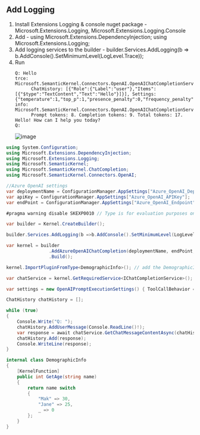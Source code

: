 ﻿## Add Logging
  1. Install Extensions Logging & console nuget package - Microsoft.Extensions.Logging, Microsoft.Extensions.Logging.Console
  1. Add  - using Microsoft.Extensions.DependencyInjection; using Microsoft.Extensions.Logging;
  1. Add logging services to the builder - builder.Services.AddLogging(b => b.AddConsole().SetMinimumLevel(LogLevel.Trace));
  2. Run
      ```console
      Q: Hello
      trce: Microsoft.SemanticKernel.Connectors.OpenAI.OpenAIChatCompletionService[0]
            ChatHistory: [{"Role":{"Label":"user"},"Items":[{"$type":"TextContent","Text":"Hello"}]}], Settings: {"temperature":1,"top_p":1,"presence_penalty":0,"frequency_penalty":0,"max_tokens":null,"stop_sequences":null,"results_per_prompt":1,"seed":null,"response_format":null,"chat_system_prompt":null,"token_selection_biases":null,"ToolCallBehavior":null,"User":null,"logprobs":null,"top_logprobs":null,"model_id":null}
      info: Microsoft.SemanticKernel.Connectors.OpenAI.OpenAIChatCompletionService[0]
            Prompt tokens: 8. Completion tokens: 9. Total tokens: 17.
      Hello! How can I help you today?
      Q:
      ```
      ![image](https://github.com/user-attachments/assets/aa604d7c-5c5e-4cdd-b242-cb7b710b038f)

```csharp
using System.Configuration;
using Microsoft.Extensions.DependencyInjection;
using Microsoft.Extensions.Logging;
using Microsoft.SemanticKernel;
using Microsoft.SemanticKernel.ChatCompletion;
using Microsoft.SemanticKernel.Connectors.OpenAI;

//Azure OpenAI settings
var deploymentName = ConfigurationManager.AppSettings["Azure_OpenAI_DeploymentName"];
var apiKey = ConfigurationManager.AppSettings["Azure_OpenAI_APIKey"];
var endPoint = ConfigurationManager.AppSettings["Azure_OpenAI_Endpoint"];

#pragma warning disable SKEXP0010 // Type is for evaluation purposes only and is subject to change or removal in future updates. Suppress this diagnostic to proceed.

var builder = Kernel.CreateBuilder();

builder.Services.AddLogging(b =>b.AddConsole().SetMinimumLevel(LogLevel.Trace));

var kernel = builder
                .AddAzureOpenAIChatCompletion(deploymentName, endPoint, apiKey) // add the Azure OpenAI chat completion service.
                .Build();

kernel.ImportPluginFromType<DemographicInfo>(); // add the DemographicInfo plugin to the kernel.

var chatService = kernel.GetRequiredService<IChatCompletionService>();

var settings = new OpenAIPromptExecutionSettings() { ToolCallBehavior = ToolCallBehavior.AutoInvokeKernelFunctions };

ChatHistory chatHistory = [];

while (true)
{
    Console.Write("Q: ");
    chatHistory.AddUserMessage(Console.ReadLine()!);
    var response = await chatService.GetChatMessageContentAsync(chatHistory, settings, kernel);
    chatHistory.Add(response);
    Console.WriteLine(response);
}

internal class DemographicInfo
{
    [KernelFunction]
    public int GetAge(string name)
    {
        return name switch
        {
            "Mak" => 30,
            "Jane" => 25,
            _ => 0
        };
    }
}
```
